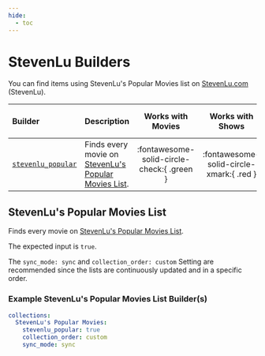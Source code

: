 ```yaml
---
hide:
  - toc
---
```

# StevenLu Builders

You can find items using StevenLu's Popular Movies list on [StevenLu.com](https://movies.stevenlu.com/) (StevenLu). 

| Builder                                              | Description                                                                          |             Works with Movies              |             Works with Shows             |    Works with Playlists and Custom Sort    |
|:-----------------------------------------------------|:-------------------------------------------------------------------------------------|:------------------------------------------:|:----------------------------------------:|:------------------------------------------:|
| [`stevenlu_popular`](#stevenlus-popular-movies-list) | Finds every movie on [StevenLu's Popular Movies List](https://movies.stevenlu.com/). | :fontawesome-solid-circle-check:{ .green } | :fontawesome-solid-circle-xmark:{ .red } | :fontawesome-solid-circle-check:{ .green } |

## StevenLu's Popular Movies List

Finds every movie on [StevenLu's Popular Movies List](https://movies.stevenlu.com/).

The expected input is `true`.

The `sync_mode: sync` and `collection_order: custom` Setting are recommended since the lists are continuously updated 
and in a specific order. 

### Example StevenLu's Popular Movies List Builder(s)

```yaml
collections:
  StevenLu's Popular Movies:
    stevenlu_popular: true
    collection_order: custom
    sync_mode: sync
```
